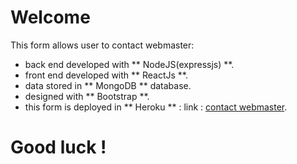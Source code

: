 # Welcome

This form allows user to contact webmaster:
- back end developed with ** NodeJS(expressjs) **.
- front end developed with ** ReactJs **.
- data stored in ** MongoDB ** database.
- designed with ** Bootstrap **.
- this form is deployed in ** Heroku ** :
  link : [contact webmaster](https://pages.github.com/).
# Good luck !
